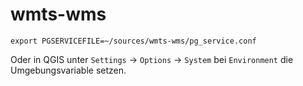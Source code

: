 # wmts-wms

```
export PGSERVICEFILE=~/sources/wmts-wms/pg_service.conf
```

Oder in QGIS unter `Settings` -> `Options` -> `System` bei `Environment` die Umgebungsvariable setzen.